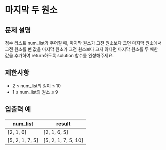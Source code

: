 # 마지막 두 원소

## 문제 설명

정수 리스트 num_list가 주어질 때, 마지막 원소가 그전 원소보다 크면 마지막 원소에서 그전 원소를 뺀 값을 마지막 원소가 그전 원소보다 크지 않다면 마지막 원소를 두 배한 값을 추가하여 return하도록 solution 함수를 완성해주세요.  


## 제한사항

- 2 ≤ num_list의 길이 ≤ 10
- 1 ≤ num_list의 원소 ≤ 9


## 입출력 예

| num_list        | result              |
|-----------------|---------------------|
| [2, 1, 6]       | [2, 1, 6, 5]        |
| [5, 2, 1, 7, 5] | [5, 2, 1, 7, 5, 10] |
